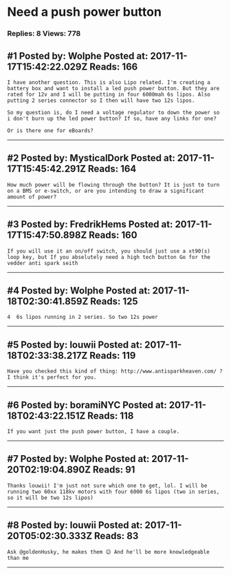 # Need a push power button

### Replies: 8 Views: 778

## \#1 Posted by: Wolphe Posted at: 2017-11-17T15:42:22.029Z Reads: 166

```
I have another question. This is also Lipo related. I'm creating a battery box and want to install a led push power button. But they are rated for 12v and I will be putting in four 6000mah 6s lipos. Also putting 2 series connector so I then will have two 12s lipos. 

So my question is, do I need a voltage regulator to down the power so i don't burn up the led power button? If so, have any links for one?

Or is there one for eBoards?
```

---
## \#2 Posted by: MysticalDork Posted at: 2017-11-17T15:45:42.291Z Reads: 164

```
How much power will be flowing through the button? It is just to turn on a BMS or e-switch, or are you intending to draw a significant amount of power?
```

---
## \#3 Posted by: FredrikHems Posted at: 2017-11-17T15:47:50.898Z Reads: 160

```
If you will use it an on/off switch, you should just use a xt90(s) loop key, but If you abselutely need a high tech button Go for the vedder anti spark seith
```

---
## \#4 Posted by: Wolphe Posted at: 2017-11-18T02:30:41.859Z Reads: 125

```
4  6s lipos running in 2 series. So two 12s power
```

---
## \#5 Posted by: louwii Posted at: 2017-11-18T02:33:38.217Z Reads: 119

```
Have you checked this kind of thing: http://www.antisparkheaven.com/ ?
I think it's perfect for you.
```

---
## \#6 Posted by: boramiNYC Posted at: 2017-11-18T02:43:22.151Z Reads: 118

```
If you want just the push power button, I have a couple.
```

---
## \#7 Posted by: Wolphe Posted at: 2017-11-20T02:19:04.890Z Reads: 91

```
Thanks louwii! I'm just not sure which one to get, lol. I will be running two 60xx 118kv motors with four 6000 6s lipos (two in series, so it will be two 12s lipos)
```

---
## \#8 Posted by: louwii Posted at: 2017-11-20T05:02:30.333Z Reads: 83

```
Ask @goldenHusky, he makes them 😉 And he'll be more knowledgeable than me
```

---
